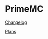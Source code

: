 # PrimeMC

[Changelog](https://github.com/etcroot/prime-mc/blob/master/Changelog.md)

[Plans](https://github.com/etcroot/prime-mc/blob/master/Plans.md)
